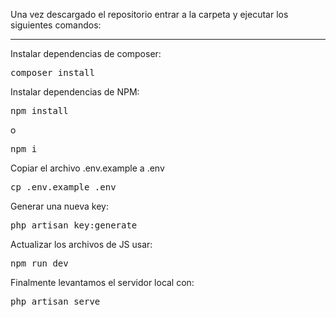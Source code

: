 Una vez descargado el repositorio entrar a la carpeta y ejecutar los siguientes comandos:
<hr/>
Instalar dependencias de composer:
<pre>composer install</pre> 
Instalar dependencias de NPM:
<pre>npm install</pre> o <pre>npm i</pre>
Copiar el archivo .env.example a .env
<pre>cp .env.example .env</pre>
Generar una nueva key:
<pre>php artisan key:generate</pre>
Actualizar los archivos de JS usar:
<pre>npm run dev</pre> 
Finalmente levantamos el servidor local con: 
<pre>php artisan serve</pre>
